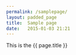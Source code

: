 ```yaml
---
permalink: /samplepage/
layout: padded_page
title:  Sample page
date:   2015-01-03 21:21
---
```


This is the {{ page.title }}
